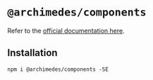 # `@archimedes/components`

Refer to the [official documentation here](https://www.archimedesfw.io/docs/js/components).

## Installation

`npm i @archimedes/components -SE`
